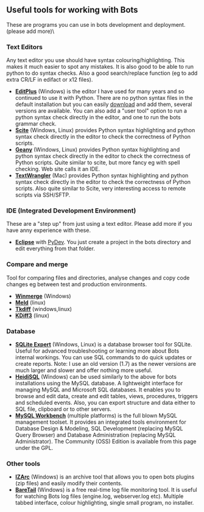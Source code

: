 ## Useful tools for working with Bots

These are programs you can use in bots development and deployment. (please add more)\

### Text Editors

Any text editor you use should have syntax colouring/highlighting. This
makes it much easier to spot any mistakes. It is also good to be able to
run python to do syntax checks. Also a good search/replace function (eg
to add extra CR/LF in edifact or x12 files).


-   **[EditPlus](http://www.editplus.com/index.html)** (Windows) is the
    editor I have used for many years and so continued to use it with
    Python. There are no python syntax files in the default installation
    but you can easily [download](http://www.editplus.com/javacpp.html)
    and add them, several versions are available. You can also add a
    "user tool" option to run a python syntax check directly in the
    editor, and one to run the bots grammar check.
-   **[Scite](http://www.scintilla.org/SciTE.html)** (Windows, Linux)
    provides Python syntax highlighting and python syntax check directly
    in the editor to check the correctness of Python scripts.
-   **[Geany](http://www.geany.org/)** (Windows, Linux) provides Python
    syntax highlighting and python syntax check directly in the editor
    to check the correctness of Python scripts. Quite similar to scite,
    but more fancy eg with spell checking. Web site calls it an IDE.
-   **[TextWrangler](http://www.barebones.com/products/textwrangler/)**
    (Mac) provides Python syntax highlighting and python syntax check
    directly in the editor to check the correctness of Python scripts.
    Also quite similar to Scite, very interesting access to remote
    scripts via SSH/SFTP.


### IDE (Integrated Development Environment)

These are a "step up" from just using a text editor. Please add more if
you have anny experience with these.


-   **[Eclipse](http://www.eclipse.org/downloads/packages/eclipse-ide-java-ee-developers/indigosr2)**
    with [PyDev](http://marketplace.eclipse.org/node/114). You just
    create a project in the bots directory and edit everything from that
    folder.


### Compare and merge

Tool for comparing files and directories, analyse changes and copy code
changes eg between test and production environments.

-   **[Winmerge](http://winmerge.org/)** (Windows)
-   **[Meld](http://meldmerge.org/)** (linux)
-   **[Tkdiff](http://sourceforge.net/projects/tkdiff/)**
    (windows,linux)
-   **[KDiff3](http://kdiff3.sourceforge.net/)** (linux)



### Database

-   **[SQLite Expert](http://www.sqlite.org/)** (Windows, Linux) is a
    database browser tool for SQLite. Useful for advanced
    troubleshooting or learning more about Bots internal workings. You
    can use SQL commands to do quick updates or create reports. Note: I
    use an old version (1.7) as the newer versions are much larger and
    slower and offer nothing more useful.
-   **[HeidiSQL](http://www.heidisql.com/download.php)** (Windows) can
    be used similarly to the above for bots installations using the
    MySQL database. A lightweight interface for managing MySQL and
    Microsoft SQL databases. It enables you to browse and edit data,
    create and edit tables, views, procedures, triggers and scheduled
    events. Also, you can export structure and data either to SQL file,
    clipboard or to other servers.
-   **[MySQL Workbench](http://dev.mysql.com/downloads/workbench/)**
    (multiple platforms) is the full blown MySQL management toolset. It
    provides an integrated tools environment for Database Design &
    Modeling, SQL Development (replacing MySQL Query Browser) and
    Database Administration (replacing MySQL Administrator). The
    Community (OSS) Edition is available from this page under the GPL.



### Other tools


-	**[IZArc](http://www.izarc.org/)** (Windows) is an archive tool that
	allows you to open bots plugins (zip files) and easily modify their
	contents.
-	**[BareTail](http://www.baremetalsoft.com/baretail/)** (Windows) is a
	free real-time log file monitoring tool. It is useful for watching Bots
	log files (engine.log, webserver.log etc). Multiple tabbed interface,
	colour highlighting, single small program, no installer.

